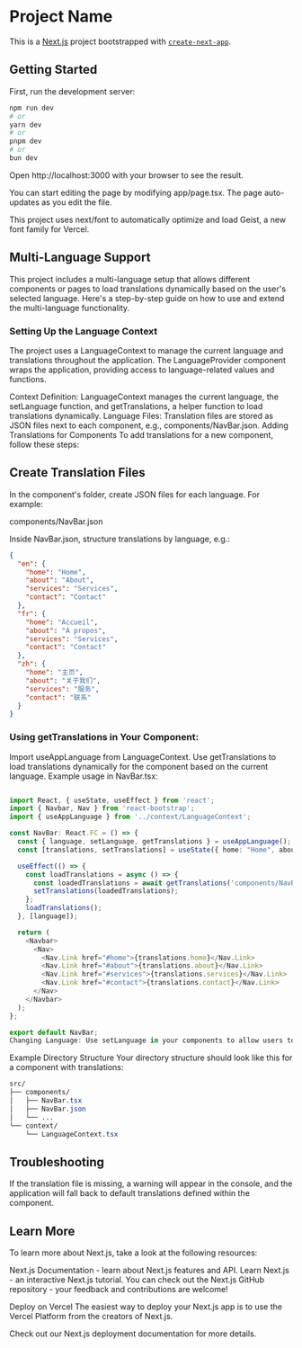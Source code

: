 # Project Name

This is a [Next.js](https://nextjs.org) project bootstrapped with [`create-next-app`](https://nextjs.org/docs/app/api-reference/cli/create-next-app).

## Getting Started

First, run the development server:

```bash
npm run dev
# or
yarn dev
# or
pnpm dev
# or
bun dev

```

Open http://localhost:3000 with your browser to see the result.

You can start editing the page by modifying app/page.tsx. The page auto-updates as you edit the file.

This project uses next/font to automatically optimize and load Geist, a new font family for Vercel.

## Multi-Language Support

This project includes a multi-language setup that allows different components or pages to load translations dynamically based on the user's selected language. Here's a step-by-step guide on how to use and extend the multi-language functionality.

### Setting Up the Language Context

The project uses a LanguageContext to manage the current language and translations throughout the application. The LanguageProvider component wraps the application, providing access to language-related values and functions.

Context Definition: LanguageContext manages the current language, the setLanguage function, and getTranslations, a helper function to load translations dynamically.
Language Files: Translation files are stored as JSON files next to each component, e.g., components/NavBar.json.
Adding Translations for Components
To add translations for a new component, follow these steps:

## Create Translation Files

In the component's folder, create JSON files for each language. For example:

components/NavBar.json

Inside NavBar.json, structure translations by language, e.g.:
```json
{
  "en": {
    "home": "Home",
    "about": "About",
    "services": "Services",
    "contact": "Contact"
  },
  "fr": {
    "home": "Accueil",
    "about": "À propos",
    "services": "Services",
    "contact": "Contact"
  },
  "zh": {
    "home": "主页",
    "about": "关于我们",
    "services": "服务",
    "contact": "联系"
  }
}
```

### Using getTranslations in Your Component:

Import useAppLanguage from LanguageContext.
Use getTranslations to load translations dynamically for the component based on the current language.
Example usage in NavBar.tsx:

```typescript

import React, { useState, useEffect } from 'react';
import { Navbar, Nav } from 'react-bootstrap';
import { useAppLanguage } from '../context/LanguageContext';

const NavBar: React.FC = () => {
  const { language, setLanguage, getTranslations } = useAppLanguage();
  const [translations, setTranslations] = useState({ home: "Home", about: "About", services: "Services", contact: "Contact" });

  useEffect(() => {
    const loadTranslations = async () => {
      const loadedTranslations = await getTranslations('components/NavBar', translations);
      setTranslations(loadedTranslations);
    };
    loadTranslations();
  }, [language]);

  return (
    <Navbar>
      <Nav>
        <Nav.Link href="#home">{translations.home}</Nav.Link>
        <Nav.Link href="#about">{translations.about}</Nav.Link>
        <Nav.Link href="#services">{translations.services}</Nav.Link>
        <Nav.Link href="#contact">{translations.contact}</Nav.Link>
      </Nav>
    </Navbar>
  );
};

export default NavBar;
Changing Language: Use setLanguage in your components to allow users to switch languages. This function updates the current language in LanguageContext, causing translations to reload across the app.
```

Example Directory Structure
Your directory structure should look like this for a component with translations:

```css
src/
├── components/
│   ├── NavBar.tsx
│   ├── NavBar.json
│   └── ...
└── context/
    └── LanguageContext.tsx
```

## Troubleshooting
If the translation file is missing, a warning will appear in the console, and the application will fall back to default translations defined within the component.

## Learn More
To learn more about Next.js, take a look at the following resources:

Next.js Documentation - learn about Next.js features and API.
Learn Next.js - an interactive Next.js tutorial.
You can check out the Next.js GitHub repository - your feedback and contributions are welcome!

Deploy on Vercel
The easiest way to deploy your Next.js app is to use the Vercel Platform from the creators of Next.js.

Check out our Next.js deployment documentation for more details.
